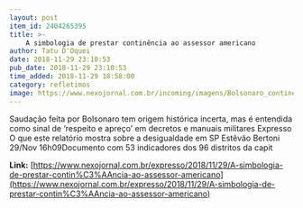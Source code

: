 ```yaml
---
layout: post
item_id: 2404265395
title: >-
    A simbologia de prestar continência ao assessor americano
author: Tatu D'Oquei
date: 2018-11-29 23:10:53
pub_date: 2018-11-29 23:10:53
time_added: 2018-11-29 18:58:00
category: refletimos
image: https://www.nexojornal.com.br/incoming/imagens/Bolsonaro_continencia.png/ALTERNATES/LANDSCAPE_720/Bolsonaro_continencia.png
---
```


Saudação feita por Bolsonaro tem origem histórica incerta, mas é entendida como sinal de ‘respeito e apreço’ em decretos e manuais militares Expresso O que este relatório mostra sobre a desigualdade em SP Estêvão Bertoni 29/Nov 16h09Documento com 53 indicadores dos 96 distritos da capit

**Link:** [https://www.nexojornal.com.br/expresso/2018/11/29/A-simbologia-de-prestar-contin%C3%AAncia-ao-assessor-americano](https://www.nexojornal.com.br/expresso/2018/11/29/A-simbologia-de-prestar-contin%C3%AAncia-ao-assessor-americano)


